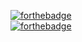 [![forthebadge](https://forthebadge.com/images/badges/ctrl-c-ctrl-v.svg)](https://forthebadge.com)
<br /> 
[![forthebadge](https://forthebadge.com/images/badges/you-didnt-ask-for-this.svg)](https://forthebadge.com)
